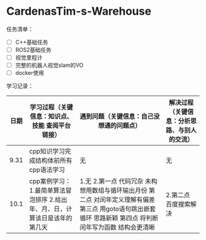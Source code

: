 # CardenasTim-s-Warehouse
任务清单：
- [ ] C++基础任务
- [ ] ROS2基础任务
- [ ] 视觉里程计
- [ ] 完整的机器人视觉slam的VO
- [ ] docker使用

学习记录：

| 日期| 学习过程（关键信息：知识点、技能 查阅平台 链接）| 遇到问题（关键信息：自己没想通的问题点）|解决过程（关键信息：分析思路、与别人的交流）|
|--------|--------------------------------------------------------|--------------------------------------------------------|--------------------------------------------------------|
|9.31|cpp知识学习完成结构体前所有cpp语法学习|无|无|
|10.1|cpp案例学习：1.最简单算法冒泡排序 2.给出年、月、日，计算该日是该年的第几天| 1.无 2.第一点 代码冗杂 未构想用数组与循环输出月份 第二点 对闰年定义理解有偏差 第三点 用goto语句跳出嵌套循环 思路新颖 第四点 将判断闰年写为函数 结构会更清晰|2.第二点 百度搜索解决
